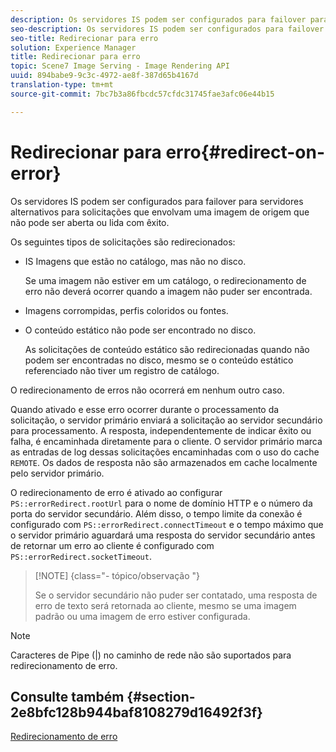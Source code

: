 ```yaml
---
description: Os servidores IS podem ser configurados para failover para servidores alternativos para solicitações que envolvam uma imagem de origem que não pode ser aberta ou lida com êxito.
seo-description: Os servidores IS podem ser configurados para failover para servidores alternativos para solicitações que envolvam uma imagem de origem que não pode ser aberta ou lida com êxito.
seo-title: Redirecionar para erro
solution: Experience Manager
title: Redirecionar para erro
topic: Scene7 Image Serving - Image Rendering API
uuid: 894babe9-9c3c-4972-ae8f-387d65b4167d
translation-type: tm+mt
source-git-commit: 7bc7b3a86fbcdc57cfdc31745fae3afc06e44b15

---
```



# Redirecionar para erro{#redirect-on-error}

Os servidores IS podem ser configurados para failover para servidores alternativos para solicitações que envolvam uma imagem de origem que não pode ser aberta ou lida com êxito.

Os seguintes tipos de solicitações são redirecionados:

* IS Imagens que estão no catálogo, mas não no disco.

   Se uma imagem não estiver em um catálogo, o redirecionamento de erro não deverá ocorrer quando a imagem não puder ser encontrada.

* Imagens corrompidas, perfis coloridos ou fontes.
* O conteúdo estático não pode ser encontrado no disco.

   As solicitações de conteúdo estático são redirecionadas quando não podem ser encontradas no disco, mesmo se o conteúdo estático referenciado não tiver um registro de catálogo.

O redirecionamento de erros não ocorrerá em nenhum outro caso.

Quando ativado e esse erro ocorrer durante o processamento da solicitação, o servidor primário enviará a solicitação ao servidor secundário para processamento. A resposta, independentemente de indicar êxito ou falha, é encaminhada diretamente para o cliente. O servidor primário marca as entradas de log dessas solicitações encaminhadas com o uso do cache `REMOTE`. Os dados de resposta não são armazenados em cache localmente pelo servidor primário.

O redirecionamento de erro é ativado ao configurar `PS::errorRedirect.rootUrl` para o nome de domínio HTTP e o número da porta do servidor secundário. Além disso, o tempo limite da conexão é configurado com `PS::errorRedirect.connectTimeout` e o tempo máximo que o servidor primário aguardará uma resposta do servidor secundário antes de retornar um erro ao cliente é configurado com `PS::errorRedirect.socketTimeout`.

>[!NOTE] {class=&quot;- tópico/observação &quot;}
>
>Se o servidor secundário não puder ser contatado, uma resposta de erro de texto será retornada ao cliente, mesmo se uma imagem padrão ou uma imagem de erro estiver configurada.

>[!NOTE]
>
>Caracteres de Pipe (|) no caminho de rede não são suportados para redirecionamento de erro.

## Consulte também {#section-2e8bfc128b944baf8108279d16492f3f}

[Redirecionamento de erro](../../../is-api/image-serving-api-ref/c-configuration-and-administration/c-server-settings/r-error-redirection.md#reference-268b1bf6ce1b44bb979727c6f5daf1ac)
